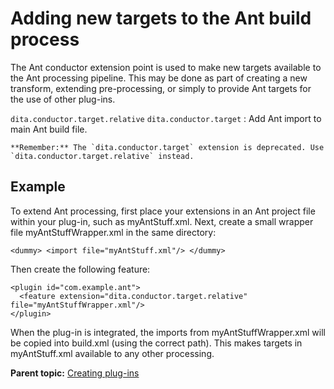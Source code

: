 # Adding new targets to the Ant build process

The Ant conductor extension point is used to make new targets available to the Ant processing pipeline. This may be done as part of creating a new transform, extending pre-processing, or simply to provide Ant targets for the use of other plug-ins.

`dita.conductor.target.relative`
`dita.conductor.target`
:   Add Ant import to main Ant build file.

    **Remember:** The `dita.conductor.target` extension is deprecated. Use `dita.conductor.target.relative` instead.

## Example

To extend Ant processing, first place your extensions in an Ant project file within your plug-in, such as myAntStuff.xml. Next, create a small wrapper file myAntStuffWrapper.xml in the same directory:

```
<dummy> <import file="myAntStuff.xml"/> </dummy>
```

Then create the following feature:

```
<plugin id="com.example.ant">
  <feature extension="dita.conductor.target.relative" file="myAntStuffWrapper.xml"/>
</plugin>
```

When the plug-in is integrated, the imports from myAntStuffWrapper.xml will be copied into build.xml \(using the correct path\). This makes targets in myAntStuff.xml available to any other processing.

**Parent topic:** [Creating plug-ins](../dev_ref/plugins-overview.md)


